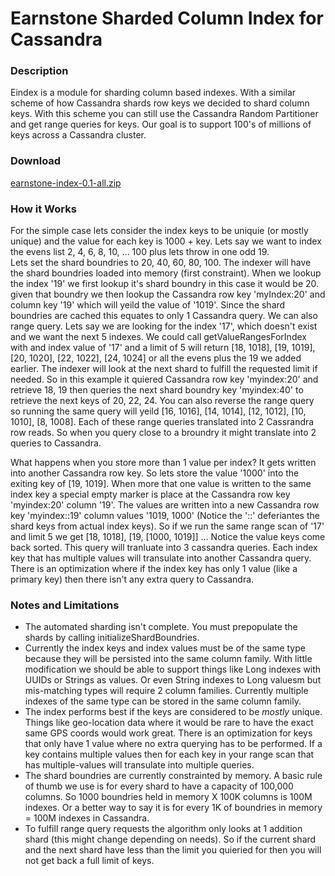 
# Earnstone Sharded Column Index for Cassandra

### Description
Eindex is a module for sharding column based indexes.  With a similar scheme
of how Cassandra shards row keys we decided to shard column keys.  With this scheme
you can still use the Cassandra Random Partitioner and get range queries for
keys.  Our goal is to support 100's of millions of keys across a Cassandra cluster.

### Download
[earnstone-index-0.1-all.zip](https://github.com/coreyhulen/blog/raw/master/earnstone-index-0.1-all.zip)

### How it Works
For the simple case lets consider the index keys to be uniquie (or mostly unique)
and the value for each key is 1000 + key.  Lets say we want to index the evens list
2, 4, 6, 8, 10, ... 100 plus lets throw in one odd 19.  
Lets set the shard boundries to 20, 40, 60, 80, 100.  The
indexer will have the shard boundries loaded into memory (first constraint).  When
we lookup the index '19' we first lookup it's shard boundry in this case it would be 20.  
given that boundry we then lookup the Cassandra row key 'myIndex:20' and column key '19' 
which will yeild the value of '1019'. Since the shard boundries are cached this 
equates to only 1 Cassandra query.  We can also range query.  Lets say we are looking
for the index '17', which doesn't exist and we want the next 5 indexes.  We could call
getValueRangesForIndex with and index value of '17' and a limit of 5 will return
[18, 1018], [19, 1019], [20, 1020], [22, 1022], [24, 1024] or all the evens plus the
19 we added earlier.  The indexer will look at the next shard to fulfill the requested
limit if needed.  So in this example it quiered Cassandra row key 'myindex:20' and 
retrieve 18, 19 then queries the next shard boundry key 'myindex:40' to retrieve the
next keys of 20, 22, 24.  You can also reverse the range query so running the same query
will yeild [16, 1016], [14, 1014], [12, 1012], [10, 1010], [8, 1008].  Each of these 
range queries translated into 2 Cassrandra row reads.  So when you query close to a broundry
it might translate into 2 queries to Cassandra.

What happens when you store more than 1 value per index?  It gets written into another 
Cassandra row key.  So lets store the value '1000' into the exiting key of [19, 1019].
When more that one value is written to the same index key a special empty marker is 
place at the Cassandra row key 'myindex:20' column '19'.  The values are written into
a new Cassandra row key 'myindex::19' column values '1019, 1000' (Notice the '::'
deferiantes the shard keys from actual index keys).  So if we run the same range scan
of '17' and limit 5 we get [18, 1018], [19, [1000, 1019]] ...  Notice the value keys
come back sorted.  This query will tranluate into 3 cassandra queries.  Each index key
that has multiple values will transulate into another Cassandra query.  There is an 
optimization where if the index key has only 1 value (like a primary key) then there
isn't any extra query to Cassandra.

### Notes and Limitations
*   The automated sharding isn't complete.  You must prepopulate the shards by calling
    initializeShardBoundries.
*   Currently the index keys and index values must be of the same type because they
    will be persisted into the same column family.  With little modification
    we should be able to support things like Long indexes with UUIDs or Strings as values.
    Or even String indexes to Long valuesm but mis-matching types will require 2
    column families.  Currently multiple indexes of the same type can be stored in the
    same column family.
*   The index performs best if the keys are considered to be *mostly* unique.  Things
    like geo-location data where it would be rare to have the exact same GPS coords would
    work great.  There is an optimization for keys that only have 1 value where no extra
    querying has to be performed.  If a key contains multiple values then for each key
    in your range scan that has multiple-values will transulate into multiple queries.
*   The shard boundries are currently constrainted by memory.  A basic rule of thumb we 
    use is for every shard to have a capacity of 100,000 columns.  So 1000 boundries held
    in memory X 100K columns is 100M indexes. Or a better way to say it is for 
    every 1K of boundries in memory = 100M indexes in Cassandra.
*   To fulfill range query requests the algorithm only looks at 1 addition shard (this might
    change depending on needs).  So if the current shard and the next shard have less than
    the limit you quieried for then you will not get back a full limit of keys.
    
